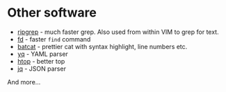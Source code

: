 # Other software

- [ripgrep](https://github.com/BurntSushi/ripgrep) - much faster grep. Also used from within VIM to grep for text.
- [fd](https://github.com/sharkdp/fd) - faster `find` command
- [batcat](https://github.com/sharkdp/bat) - prettier cat with syntax highlight, line numbers etc.
- [yq](https://mikefarah.gitbook.io/yq/) - YAML parser
- [htop](https://github.com/htop-dev/htop) - better top
- [jq](https://stedolan.github.io/jq/) - JSON parser

And more...
